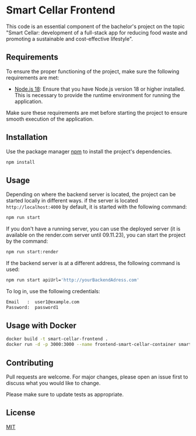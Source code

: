 # Smart Cellar Frontend

This code is an essential component of the bachelor's project on the topic "Smart Cellar: development of a full-stack app for reducing food waste and promoting a sustainable and cost-effective lifestyle".


## Requirements

To ensure the proper functioning of the project, make sure the following requirements are met:

* [Node.js 18](https://nodejs.org/en/download): Ensure that you have Node.js version 18 or higher installed. This is necessary to provide the runtime environment for running the application.

Make sure these requirements are met before starting the project to ensure smooth execution of the application.

## Installation
Use the package manager [npm](https://docs.npmjs.com/downloading-and-installing-node-js-and-npm) to install the project's dependencies.

```bash
npm install
```

## Usage
Depending on where the backend server is located, the project can be started locally in different ways.
if the server is located `http://localhost:4000` by default, it is started with the following command:
```bash
npm run start
```
If you don't have a running server, you can use the deployed server (it is available on the render.com server until 09.11.23),
you can start the project by the command:
```bash
npm run start:render
```
If the backend server is at a different address, the following command is used:
```bash
npm run start apiUrl='http://yourBackendAdress.com'
```

To log in, use the following credentials:
```bash
Email   :  user1@example.com
Password:  password1
```

## Usage with Docker

```bash
docker build -t smart-cellar-frontend .
docker run -d -p 3000:3000 --name frontend-smart-cellar-container smart-cellar-frontend
```

## Contributing

Pull requests are welcome. For major changes, please open an issue first
to discuss what you would like to change.

Please make sure to update tests as appropriate.

## License

[MIT](LICENSE)
